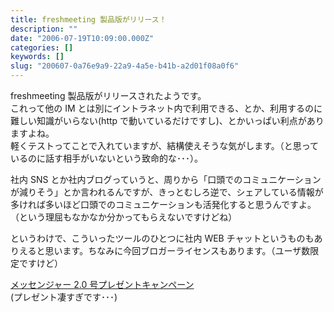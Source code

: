 ```yaml
---
title: freshmeeting 製品版がリリース！
description: ""
date: "2006-07-19T10:09:00.000Z"
categories: []
keywords: []
slug: "200607-0a76e9a9-22a9-4a5e-b41b-a2d01f08a0f6"
---
```


freshmeeting 製品版がリリースされたようです。  
これって他の IM とは別にイントラネット内で利用できる、とか、利用するのに難しい知識がいらない(http で動いているだけですし)、とかいっぱい利点がありますよね。  
軽くテストってことで入れていますが、結構使えそうな気がします。（と思っているのに話す相手がいないという致命的な･･･）。

社内 SNS とか社内ブログっていうと、周りから「口頭でのコミュニケーションが減りそう」とか言われるんですが、きっとむしろ逆で、シェアしている情報が多ければ多いほど口頭でのコミュニケーションも活発化すると思うんですよ。（という理屈もなかなか分かってもらえないですけどね）

というわけで、こういったツールのひとつに社内 WEB チャットというものもありえると思います。ちなみに今回ブロガーライセンスもあります。（ユーザ数限定ですけど）

[メッセンジャー 2.0 号プレゼントキャンペーン](http://messenger.freshmeeting.com/#u1a20f0f3)  
(プレゼント凄すぎです･･･)
